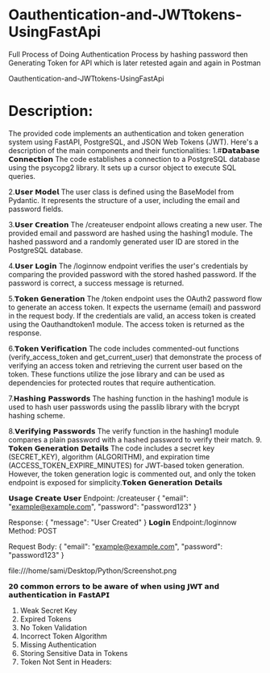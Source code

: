 # Oauthentication-and-JWTtokens-UsingFastApi
Full Process of Doing Authentication Process by hashing password  then Generating Token for API which is later retested again and again in Postman

Oauthentication-and-JWTtokens-UsingFastApi

# Description:
The provided code implements an authentication and token generation system using FastAPI, PostgreSQL, and JSON Web Tokens (JWT). 
Here's a description of the main components and their functionalities:
1.#𝗗𝗮𝘁𝗮𝗯𝗮𝘀𝗲 𝗖𝗼𝗻𝗻𝗲𝗰𝘁𝗶𝗼𝗻
The code establishes a connection to a PostgreSQL database using the psycopg2 library. 
It sets up a cursor object to execute SQL queries.

2.𝗨𝘀𝗲𝗿 𝗠𝗼𝗱𝗲𝗹
The user class is defined using the BaseModel from Pydantic. 
It represents the structure of a user, including the email and password fields.

3.𝗨𝘀𝗲𝗿 𝗖𝗿𝗲𝗮𝘁𝗶𝗼𝗻
The /createuser endpoint allows creating a new user. 
The provided email and password are hashed using the hashing1 module.
The hashed password and a randomly generated user ID are stored in the PostgreSQL database.

4.𝗨𝘀𝗲𝗿 𝗟𝗼𝗴𝗶𝗻
The /loginnow endpoint verifies the user's credentials by comparing the
provided password with the stored hashed password. If the password is correct, a success message is returned.

5.𝗧𝗼𝗸𝗲𝗻 𝗚𝗲𝗻𝗲𝗿𝗮𝘁𝗶𝗼𝗻
The /token endpoint uses the OAuth2 password flow to generate an access token.
It expects the username (email) and password in the request body. 
If the credentials are valid, an access token is created using the Oauthandtoken1 module. The access token is returned as the response.

6.𝗧𝗼𝗸𝗲𝗻 𝗩𝗲𝗿𝗶𝗳𝗶𝗰𝗮𝘁𝗶𝗼𝗻
 The code includes commented-out functions (verify_access_token and get_current_user) that 
demonstrate the process of verifying an access token and retrieving the current user based on the token.
These functions utilize the jose library and can be used as dependencies for protected routes that require authentication.

7.𝗛𝗮𝘀𝗵𝗶𝗻𝗴 𝗣𝗮𝘀𝘀𝘄𝗼𝗿𝗱𝘀
The hashing function in the hashing1 module is used to hash user passwords using the passlib library with the bcrypt hashing scheme.

8.𝗩𝗲𝗿𝗶𝗳𝘆𝗶𝗻𝗴 𝗣𝗮𝘀𝘀𝘄𝗼𝗿𝗱𝘀
 The verify function in the hashing1 module compares a plain password with a hashed password to verify their match.
9. 𝗧𝗼𝗸𝗲𝗻 𝗚𝗲𝗻𝗲𝗿𝗮𝘁𝗶𝗼𝗻 𝗗𝗲𝘁𝗮𝗶𝗹𝘀
The code includes a secret key (SECRET_KEY), algorithm (ALGORITHM), and expiration time (ACCESS_TOKEN_EXPIRE_MINUTES) for
JWT-based token generation. However, the token generation logic is commented out, and only the token endpoint is exposed for simplicity.𝗧𝗼𝗸𝗲𝗻 𝗚𝗲𝗻𝗲𝗿𝗮𝘁𝗶𝗼𝗻 𝗗𝗲𝘁𝗮𝗶𝗹𝘀


𝗨𝘀𝗮𝗴𝗲
𝗖𝗿𝗲𝗮𝘁𝗲 𝗨𝘀𝗲𝗿
Endpoint: /createuser
{
  "email": "example@example.com",
  "password": "password123"
}

Response:
{
  "message": "User Created"
}
𝗟𝗼𝗴𝗶𝗻
Endpoint:/loginnow
Method: POST

Request Body:
{
  "email": "example@example.com",
  "password": "password123"
}


file:///home/sami/Desktop/Python/Screenshot.png


𝟮𝟬 𝗰𝗼𝗺𝗺𝗼𝗻 𝗲𝗿𝗿𝗼𝗿𝘀 𝘁𝗼 𝗯𝗲 𝗮𝘄𝗮𝗿𝗲 𝗼𝗳 𝘄𝗵𝗲𝗻 𝘂𝘀𝗶𝗻𝗴 𝗝𝗪𝗧 𝗮𝗻𝗱 𝗮𝘂𝘁𝗵𝗲𝗻𝘁𝗶𝗰𝗮𝘁𝗶𝗼𝗻 𝗶𝗻 𝗙𝗮𝘀𝘁𝗔𝗣𝗜

1. Weak Secret Key
2. Expired Tokens
3. No Token Validation
4. Incorrect Token Algorithm
5. Missing Authentication
6. Storing Sensitive Data in Tokens
7. Token Not Sent in Headers:





